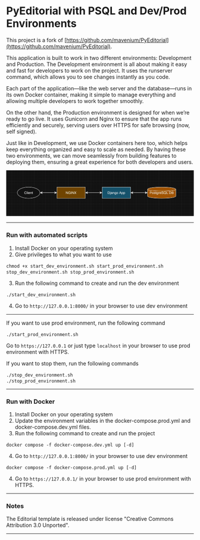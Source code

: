 # PyEditorial with PSQL and Dev/Prod Environments
This project is a fork of [https://github.com/mavenium/PyEditorial](https://github.com/mavenium/PyEditorial).

This application is built to work in two different environments: Development and Production. 
The Development environment is all about making it easy and fast for developers to work on 
the project. It uses the runserver command, which allows you to see changes instantly as you
code. 

Each part of the application—like the web server and the database—runs in its own Docker
container, making it simple to manage everything and allowing multiple developers to work
together smoothly. 

On the other hand, the Production environment is designed for when we’re
ready to go live. It uses Gunicorn and Nginx to ensure that the app runs efficiently and 
securely, serving users over HTTPS for safe browsing (now, self signed). 

Just like in Development, we use Docker
containers here too, which helps keep everything organized and easy to scale as needed. 
By having these two environments, we can move seamlessly from building features to deploying
them, ensuring a great experience for both developers and users.

![img.png](img.png)



------------
### Run with automated scripts

1. Install Docker on your operating system
2. Give privileges to what you want to use
```
chmod +x start_dev_environment.sh start_prod_environment.sh stop_dev_environment.sh stop_prod_environment.sh
```
3. Run the following command to create and run the dev environment
```
./start_dev_environment.sh
```
4. Go to  `http://127.0.0.1:8000/` in your browser to use dev environment
------------
If you want to use prod environment, run the following command
```
./start_prod_environment.sh
```
Go to  `https://127.0.0.1` or just type `localhost` in your browser to use prod environment with HTTPS.

If you want to stop them, run the following commands
```
./stop_dev_environment.sh
./stop_prod_environment.sh
```
------------
### Run with Docker

1. Install Docker on your operating system
2. Update the environment variables in the docker-compose.prod.yml and docker-compose.dev.yml files.
3. Run the following command to create and run the project
```
docker compose -f docker-compose.dev.yml up [-d]
```
4. Go to  `http://127.0.0.1:8000/` in your browser to use dev environment
```
docker compose -f docker-compose.prod.yml up [-d]
```
4. Go to  `https://127.0.0.1/` in your browser to use prod environment with HTTPS.
------------
### Notes
The Editorial template is released under license "Creative Commons Attribution 3.0 Unported".

------------

